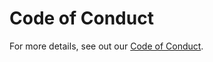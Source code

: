 # Code of Conduct

For more details, see out our [Code of Conduct](https://ws.kloudkit.com/contribute/code-of-conduct).
